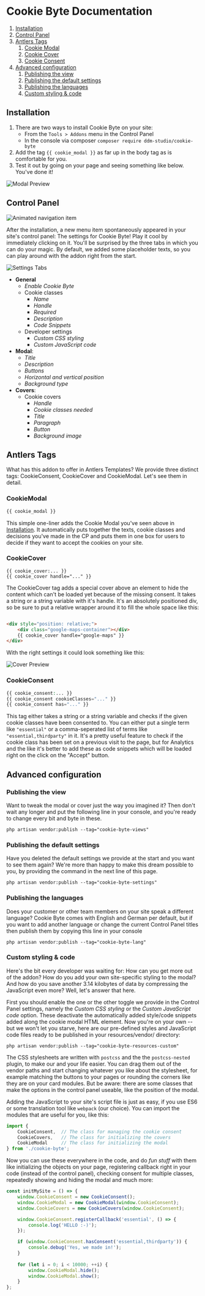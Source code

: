 # Cookie Byte Documentation

1. [Installation](#installation)
2. [Control Panel](#control-panel)
3. [Antlers Tags](#antlers-tags)
    1. [Cookie Modal](#cookiemodal)
    2. [Cookie Cover](#cookiecover)
    3. [Cookie Consent](#cookieconsent)
4. [Advanced configuration](#advanced-configuration)
    1. [Publishing the view](#publishing-the-view)
    2. [Publishing the default settings](#publishing-the-default-settings)
    3. [Publishing the languages](#publishing-the-languages)
    4. [Custom styling & code](#custom-styling--code)

## Installation

1. There are two ways to install Cookie Byte on your site:
    * From the ``Tools > Addons`` menu in the Control Panel
    * In the console via composer ```composer require ddm-studio/cookie-byte```
2. Add the tag ``{{ cookie_modal }}`` as far up in the body tag as is comfortable for you.
3. Test it out by going on your page and seeing something like below. You've done it!

![Modal Preview](https://raw.githubusercontent.com/ddm-studio/cookie-byte/main/repo/ModalPreview.png)

## Control Panel

![Animated navigation item](https://raw.githubusercontent.com/ddm-studio/cookie-byte/main/repo/NavItem.gif)

After the installation, a new menu item spontaneously appeared in your site's control panel: The settings for Cookie
Byte! Play it cool by immediately clicking on it. You'll be surprised by the three tabs in which you can do your magic.
By default, we added some placeholder texts, so you can play around with the addon right from the start.

![Settings Tabs](https://raw.githubusercontent.com/ddm-studio/cookie-byte/main/repo/SettingsMenuTabs.png)

* **General**
    * *Enable Cookie Byte*
    * Cookie classes
        * *Name*
        * *Handle*
        * *Required*
        * *Description*
        * *Code Snippets*
    * Developer settings
        * *Custom CSS styling*
        * *Custom JavaScript code*
* **Modal**:
    * *Title*
    * *Description*
    * *Buttons*
    * *Horizontal and vertical position*
    * *Background type*
* **Covers**:
    * Cookie covers
        * *Handle*
        * *Cookie classes needed*
        * *Title*
        * *Paragraph*
        * *Button*
        * *Background image*

## Antlers Tags

What has this addon to offer in Antlers Templates? We provide three distinct tags: CookieConsent, CookieCover and
CookieModal. Let's see them in detail.

### CookieModal

```php
{{ cookie_modal }}
```

This simple one-liner adds the Cookie Modal you've seen above in [Installation](#installation). It automatically puts
together the texts, cookie classes and decisions you've made in the CP and puts them in one box for users to decide if
they want to accept the cookies on your site.

### CookieCover

```
{{ cookie_cover:... }}
{{ cookie_cover handle="..." }}
```

The CookieCover tag adds a special cover above an element to hide the content which can't be loaded yet because of the
missing consent. It takes a string or a string variable with it's handle. It's an absolutely positioned div, so be sure
to put a relative wrapper around it to fill the whole space like this:

```html

<div style="position: relative;">
    <div class="google-maps-container"></div>
    {{ cookie_cover handle="google-maps" }}
</div>
```

With the right settings it could look something like this:

![Cover Preview](repo/CoverPreview.png)

### CookieConsent

```php
{{ cookie_consent:... }}
{{ cookie_consent cookieClasses="..." }}
{{ cookie_consent has="..." }}
```

This tag either takes a string or a string variable and checks if the given cookie classes have been consented to. You
can either put a single term like ``"essential"`` or a comma-seperated list of terms like ``"essential,thirdparty"`` in
it. It's a pretty useful feature to check if the cookie class has been set on a previous visit to the page, but for
Analytics and the like it's better to add these as code snippets which will be loaded right on the click on the "Accept"
button.

## Advanced configuration

### Publishing the view

Want to tweak the modal or cover just the way you imagined it? Then don't wait any longer and put the following line in
your console, and you're ready to change every bit and byte in these.

```shell
php artisan vendor:publish --tag="cookie-byte-views"
```

### Publishing the default settings

Have you deleted the default settings we provide at the start and you want to see them again? We're more than happy to
make this dream possible to you, by providing the command in the next line of this page.

```shell
php artisan vendor:publish --tag="cookie-byte-settings"
```

### Publishing the languages

Does your customer or other team members on your site speak a different language? Cookie Byte comes with English and
German per default, but if you want to add another language or change the current Control Panel titles then publish them
by copying this line in your console

```shell
php artisan vendor:publish --tag="cookie-byte-lang"
```

### Custom styling & code

Here's the bit every developer was waiting for: How can you get more out of the addon? How do you add your own
site-specific styling to the modal? And how do you save another 3.14 kilobytes of data by compressing the JavaScript
even more? Well, let's answer that here.

First you should enable the one or the other toggle we provide in the Control Panel settings, namely the *Custom CSS
styling*
or the *Custom JavaScript code* option. These deactivate the automatically added style/code snippets added along the
cookie modal HTML element. Now you're on your own -- but we won't let you starve, here are our pre-defined styles and
JavaScript code files ready to be published in your resources/vendor/ directory:

```shell
php artisan vendor:publish --tag="cookie-byte-resources-custom"
```

The CSS stylesheets are written with ``postcss`` and the the ``postcss-nested`` plugin, to make our and your life
easier. You can drag them out of the vendor paths and start changing whatever you like about the stylesheet, for example
matching the buttons to your pages or rounding the corners like they are on your card modules. But be aware: there are
some classes that make the options in the control panel useable, like the position of the modal.

Adding the JavaScript to your site's script file is just as easy, if you use ES6 or some translation tool like
``webpack`` (our choice). You can import the modules that are useful for you, like this:

```js
import {
    CookieConsent,  // The class for managing the cookie consent
    CookieCovers,   // The class for initializing the covers
    CookieModal     // The class for initializing the modal
} from './cookie-byte';
```

Now you can use these everywhere in the code, and do *fun stuff* with them like initializing the objects on your page,
registering callback right in your code (instead of the control panel), checking consent for multiple classes,
repeatedly showing and hiding the modal and much more:

```js
const initMySite = () => {
    window.CookieConsent = new CookieConsent();
    window.CookieModal = new CookieModal(window.CookieConsent);
    window.CookieCovers = new CookieCovers(window.CookieConsent);

    window.CookieConsent.registerCallback('essential', () => {
        console.log('HELLO :-)');
    });

    if (window.CookieConsent.hasConsent('essential,thirdparty')) {
        console.debug('Yes, we made in!');
    }
    
    for (let i = 0; i < 10000; ++i) {
    	window.CookieModal.hide();
        window.CookieModal.show();
    }
};
```